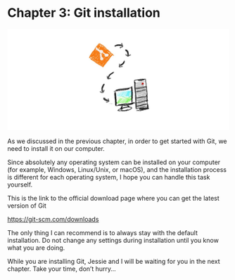 # Chapter 3: Git installation

![The process of installing Git on a computer](./images/chapter-03.jpeg)

As we discussed in the previous chapter, in order to get started with Git, we need to install it on our computer.

Since absolutely any operating system can be installed on your computer (for example, Windows, Linux/Unix, or macOS), and the installation process is different for each operating system, I hope you can handle this task yourself.

This is the link to the official download page where you can get the latest version of Git

https://git-scm.com/downloads

The only thing I can recommend is to always stay with the default installation. Do not change any settings during installation until you know what you are doing.

While you are installing Git, Jessie and I will be waiting for you in the next chapter. Take your time, don’t hurry…
